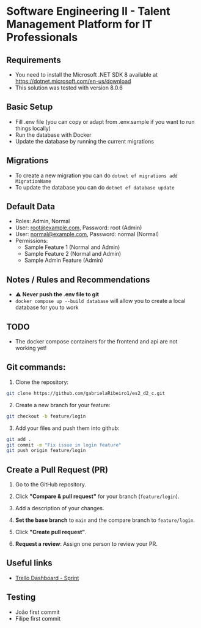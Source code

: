 # Software Engineering II - Talent Management Platform for IT Professionals #

## Requirements ## 

 * You need to install the Microsoft .NET SDK 8 available at https://dotnet.microsoft.com/en-us/download
 * This solution was tested with version 8.0.6

## Basic Setup ## 

 * Fill .env file (you can copy or adapt from .env.sample if you want to run things locally) 
 * Run the database with Docker
 * Update the database by running the current migrations 

## Migrations ##

 * To create a new migration you can do `dotnet ef migrations add MigrationName`
 * To update the database you can do `dotnet ef database update`

## Default Data ##

 * Roles: Admin, Normal
 * User: root@example.com, Password: root (Admin)
 * User: normal@example.com, Password: normal (Normal)
 * Permissions:
   * Sample Feature 1 (Normal and Admin)
   * Sample Feature 2 (Normal and Admin)
   * Sample Admin Feature (Admin)

## Notes / Rules and Recommendations ##

 * ⚠️ **Never push the .env file to git** 
 * `docker compose up --build database` will allow you to create a local database for you to work

## TODO ##

 * The docker compose containers for the frontend and api are not working yet!

## Git commands:

1. Clone the repository:
```bash
git clone https://github.com/gabrielaRibeiro1/es2_d2_c.git
```
2. Create a new branch for your feature:
```bash
git checkout -b feature/login
```
3. Add your files and push them into github:
```bash
git add .
git commit -m "Fix issue in login feature"
git push origin feature/login
```
## Create a Pull Request (PR)

1. Go to the GitHub repository.

2. Click **"Compare & pull request"** for your branch (`feature/login`).

3. Add a description of your changes.

4. **Set the base branch** to `main` and the compare branch to `feature/login`.

5. Click **"Create pull request"**.

6. **Request a review**: Assign one person to review your PR.

## Useful links ##
* [Trello Dashboard - Sprint](https://trello.com/b/5ubS10uf/es2-d2-tema-c)

## Testing ##
* João first commit
* Filipe first commit
